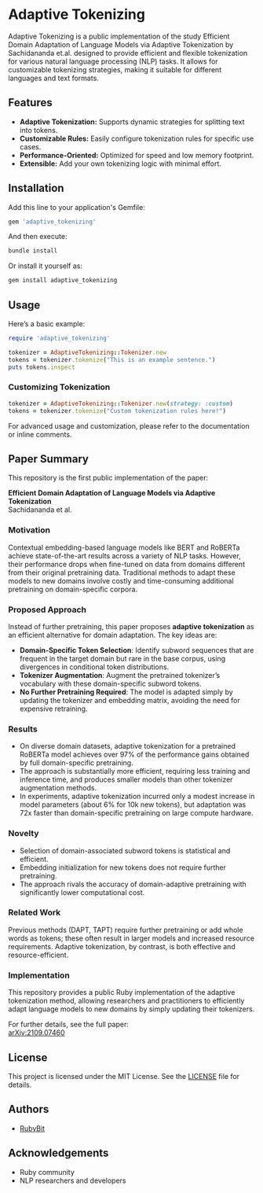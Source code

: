 # Adaptive Tokenizing

Adaptive Tokenizing is a public implementation of the study Efficient Domain Adaptation of Language Models via Adaptive
Tokenization by Sachidananda et.al. designed to provide efficient and flexible tokenization for various natural language processing (NLP) tasks. It allows for customizable tokenizing strategies, making it suitable for different languages and text formats.

## Features

- **Adaptive Tokenization:** Supports dynamic strategies for splitting text into tokens.
- **Customizable Rules:** Easily configure tokenization rules for specific use cases.
- **Performance-Oriented:** Optimized for speed and low memory footprint.
- **Extensible:** Add your own tokenizing logic with minimal effort.

## Installation

Add this line to your application's Gemfile:

```ruby
gem 'adaptive_tokenizing'
```

And then execute:

```bash
bundle install
```

Or install it yourself as:

```bash
gem install adaptive_tokenizing
```

## Usage

Here’s a basic example:

```ruby
require 'adaptive_tokenizing'

tokenizer = AdaptiveTokenizing::Tokenizer.new
tokens = tokenizer.tokenize("This is an example sentence.")
puts tokens.inspect
```

### Customizing Tokenization

```ruby
tokenizer = AdaptiveTokenizing::Tokenizer.new(strategy: :custom)
tokens = tokenizer.tokenize("Custom tokenization rules here!")
```

For advanced usage and customization, please refer to the documentation or inline comments.

## Paper Summary

This repository is the first public implementation of the paper:

**Efficient Domain Adaptation of Language Models via Adaptive Tokenization**  
Sachidananda et al.

### Motivation

Contextual embedding-based language models like BERT and RoBERTa achieve state-of-the-art results across a variety of NLP tasks. However, their performance drops when fine-tuned on data from domains different from their original pretraining data. Traditional methods to adapt these models to new domains involve costly and time-consuming additional pretraining on domain-specific corpora.

### Proposed Approach

Instead of further pretraining, this paper proposes **adaptive tokenization** as an efficient alternative for domain adaptation. The key ideas are:

- **Domain-Specific Token Selection**: Identify subword sequences that are frequent in the target domain but rare in the base corpus, using divergences in conditional token distributions.
- **Tokenizer Augmentation**: Augment the pretrained tokenizer’s vocabulary with these domain-specific subword tokens.
- **No Further Pretraining Required**: The model is adapted simply by updating the tokenizer and embedding matrix, avoiding the need for expensive retraining.

### Results

- On diverse domain datasets, adaptive tokenization for a pretrained RoBERTa model achieves over 97% of the performance gains obtained by full domain-specific pretraining.
- The approach is substantially more efficient, requiring less training and inference time, and produces smaller models than other tokenizer augmentation methods.
- In experiments, adaptive tokenization incurred only a modest increase in model parameters (about 6% for 10k new tokens), but adaptation was 72x faster than domain-specific pretraining on large compute hardware.

### Novelty

- Selection of domain-associated subword tokens is statistical and efficient.
- Embedding initialization for new tokens does not require further pretraining.
- The approach rivals the accuracy of domain-adaptive pretraining with significantly lower computational cost.

### Related Work

Previous methods (DAPT, TAPT) require further pretraining or add whole words as tokens; these often result in larger models and increased resource requirements. Adaptive tokenization, by contrast, is both effective and resource-efficient.

### Implementation

This repository provides a public Ruby implementation of the adaptive tokenization method, allowing researchers and practitioners to efficiently adapt language models to new domains by simply updating their tokenizers.

For further details, see the full paper:  
[arXiv:2109.07460](https://arxiv.org/abs/2109.07460)
## License

This project is licensed under the MIT License. See the [LICENSE](LICENSE) file for details.

## Authors

- [RubyBit](https://github.com/RubyBit)

## Acknowledgements

- Ruby community
- NLP researchers and developers
